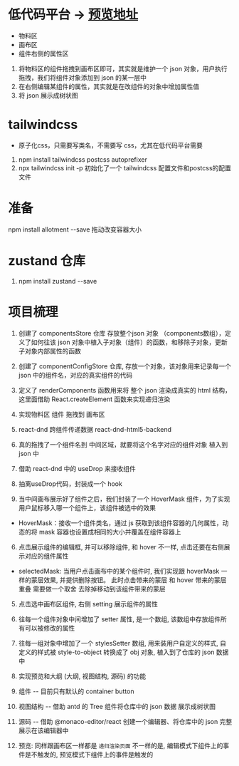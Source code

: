 # 低代码平台 → [预览地址](http://120.55.48.68:3333/)
- 物料区
- 画布区
- 组件右侧的属性区

1. 将物料区的组件拖拽到画布区即可，其实就是维护一个 json 对象，用户执行拖拽，我们将组件对象添加到 json 的某一层中
2. 在右侧编辑某组件的属性，其实就是在改组件的对象中增加属性值
3. 将 json 展示成树状图


# tailwindcss
- 原子化css，只需要写类名，不需要写 css，尤其在低代码平台需要
1. npm install tailwindcss postcss autoprefixer
2. npx tailwindcss init -p  初始化了一个 tailwindcss 配置文件和postcss的配置文件


# 准备
npm install allotment --save  拖动改变容器大小

# zustand 仓库
1. npm install zustand --save


# 项目梳理
1. 创建了 componentsStore 仓库 存放整个json 对象 （components数组），定义了如何往该 json 对象中植入子对象（组件）的函数，和移除子对象，更新子对象内部属性的函数

2. 创建了 componentConfigStore 仓库, 存放一个对象，该对象用来记录每一个 json 中的组件名，对应的真实组件的代码

3. 定义了 renderComponents 函数用来将 整个 json 渲染成真实的 html 结构，这里面借助
React.createElement 函数来实现递归渲染

4. 实现物料区 组件 拖拽到 画布区 
  1. react-dnd  跨组件传递数据
  react-dnd-html5-backend 

  2. 真的拖拽了一个组件名到 中间区域，就要将这个名字对应的组件对象 植入到 json 中

  3. 借助 react-dnd 中的 useDrop 来接收组件

  4. 抽离useDrop代码，封装成一个 hook 

  5. 当中间画布展示好了组件之后，我们封装了一个 HoverMask 组件，为了实现用户鼠标移入哪一个组件上，该组件被选中的效果
   - HoverMask：接收一个组件类名，通过 js 获取到该组件容器的几何属性，动态的将 mask 容器也设置成相同的大小并覆盖在组件容器上
 
  6. 点击展示组件的编辑框, 并可以移除组件, 和 hover 不一样, 点击还要在右侧展示对应的组件属性
   - selectedMask: 当用户点击画布中的某个组件时, 我们实现跟 hoverMask 一样的蒙层效果, 并提供删除按钮。
   此时点击带来的蒙层 和 hover 带来的蒙层重叠 需要做一个取舍 去除掉移动到该组件带来的蒙层


5. 点击选中画布区组件, 右侧 setting 展示组件的属性
  1. 往每一个组件对象中间增加了 setter 属性, 是一个数组, 该数组中存放组件所有可以被修改的属性
  2. 往每一组对象中增加了一个 stylesSetter 数组, 用来装用户自定义的样式, 自定义的样式被 style-to-object 转换成了 obj 对象, 植入到了仓库的 json 数据中

6. 实现预览和大纲 (大纲, 视图结构, 源码) 的功能
  1. 组件 -- 目前只有默认的 container button
  2. 视图结构 -- 借助 antd 的 Tree 组件将仓库中的 json 数据 展示成树状图
  3. 源码 -- 借助 @monaco-editor/react 创建一个编辑器、将仓库中的 json 完整展示在该编辑器中

  4. 预览: 同样跟画布区一样都是 `递归渲染页面` 不一样的是, 编辑模式下组件上的事件是不触发的, 预览模式下组件上的事件是触发的

